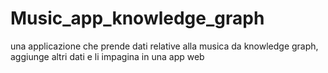 # Music_app_knowledge_graph
una applicazione che prende dati relative alla musica da knowledge graph, aggiunge altri dati e li impagina in una app web
